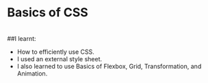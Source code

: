 # Basics of CSS
<br/>
##I learnt:

- How to efficiently use CSS.
- I used an external style sheet.
- I also learned to use Basics of Flexbox, Grid, Transformation, and Animation.
